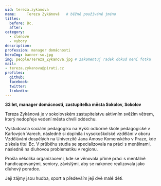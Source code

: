 ```yaml
---
uid: tereza.zykanova
name:     Tereza Zykánová  	# běžně používáné jméno
titles:
  before: Bc.
  after:
category:
  - clenove
  - vybory
description:
profession: manager domácnosti
heroImg: banner-so.jpg
img: people/Tereza_Zykanova.jpg # zakomentuj radek dokud není fotka
mail:
- tereza.zykanova@pirati.cz
profiles:
  github:
  facebook:
  twitter:
  linkedin:
---
```

**33 let, manager domácnosti, zastupitelka města Sokolov, Sokolov**

Tereza Zykánová je v sokolovském zastupitelstvu aktivním svěžím větrem, který nedopřeje vedení města chvíli oddechu.

Vystudovala sociální pedagogiku na Vyšší odborné škole pedagogické v Karlových Varech, následně si doplnila i vysokoškolské vzdělání v oboru Vzdělávání dospělých na Univerzitě Jana Amose Komenského v Praze, kde získala titul Bc. V průběhu studia se specializovala na práci s menšinami, následně na dluhovou problematiku v regionu.

Prošla několika organizacemi, kde se věnovala přímé práci s mentálně handicapovanými, seniory, závislými, aby se nakonec realizovala jako dluhový poradce.

Její zájmy jsou hudba, sport a především její dvě malé děti.
